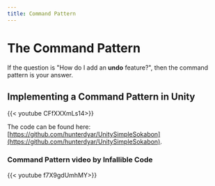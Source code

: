 ```yaml
---
title: Command Pattern 
---
```

# The Command Pattern
If the question is "How do I add an **undo** feature?", then the command pattern is your answer.

## Implementing a Command Pattern in Unity
{{< youtube CFfXXXmLs14>}}

The code can be found here: [https://github.com/hunterdyar/UnitySimpleSokabon](https://github.com/hunterdyar/UnitySimpleSokabon).

### Command Pattern video by Infallible Code
{{< youtube f7X9gdUmhMY>}}